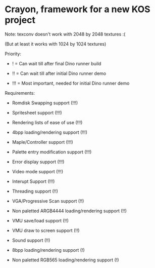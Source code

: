 # Crayon, framework for a new KOS project

Note: texconv doesn't work with 2048 by 2048 textures :(

(But at least it works with 1024 by 1024 textures)

Priority:

* ! = Can wait till after final Dino runner build

* !! = Can wait till after initial Dino runner demo

* !!! = Most important, needed for initial Dino runner demo

Requirements:

* Romdisk Swapping support (!!!)

* Spritesheet support (!!!)

* Rendering lists of ease of use (!!!)

* 4bpp loading/rendering support (!!!)

* Maple/Controller support (!!!)

* Palette entry modification support (!!!)

* Error display support (!!!)

* Video mode support (!!!)

* Interupt Support (!!!)

* Threading support (!!)

* VGA/Progressive Scan support (!!)

* Non paletted ARGB4444 loading/rendering support (!!)

* VMU save/load support (!!)

* VMU draw to screen support (!!)

* Sound support (!!)

* 8bpp loading/rendering support (!)

* Non paletted RGB565 loading/rendering support (!)
